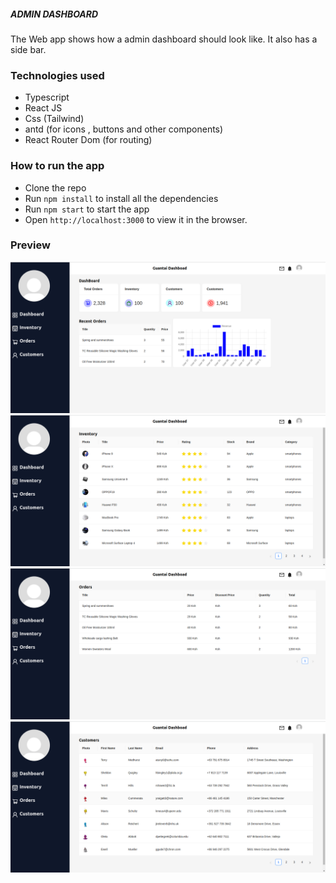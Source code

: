 ##### ADMIN DASHBOARD
The Web app shows how a admin dashboard should look like. It also has a side bar.

### Technologies used
* Typescript
* React JS
* Css (Tailwind)
* antd (for icons , buttons and other components)
* React Router Dom (for routing)

### How to run the app
* Clone the repo
* Run `npm install` to install all the dependencies
* Run `npm start` to start the app
* Open `http://localhost:3000` to view it in the browser.

### Preview

![Screenshot from 2021-09-27 12-00-27](/src/images/Screenshot%20from%202023-05-28%2019-12-53.png)
![Screenshot from 2021-09-27 12-00-27](/src/images/Screenshot%20from%202023-05-28%2019-13-16.png)
![Screenshot from 2021-09-27 12-00-27](/src/images/Screenshot%20from%202023-05-28%2019-13-30.png)
![Screenshot from 2021-09-27 12-00-27](/src/images/Screenshot%20from%202023-05-28%2019-13-37.png)